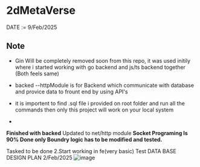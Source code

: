 ﻿# 2dMetaVerse

DATE := 9/Feb/2025
## Note
- Gin Will be completely removed soon from this repo, it was used initily where i started working with go backend and js/ts backend together (Both feels same)
- backed --httpModule is for Backend which communicate with database and provice data to frount end by using API's
- it is importent to find .sql file i provided on root folder and run all the commands then only this project will work on your local system

- 
**Finished with backed** Updated to net/http module
**Socket Programing Is 90% Done only Boundry logic has to be modified and tested.**
  
Tasked to be done
2.Start working in fe(very basic)
Test
DATA BASE DESIGN PLAN 2/Feb/2025
![image](https://github.com/user-attachments/assets/5899282c-3f52-4095-82e6-a6f14c9e91a0)
